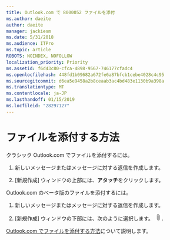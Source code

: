 ```yaml
---
title: Outlook.com で 8000052 ファイルを添付
ms.author: daeite
author: daeite
manager: jackiesm
ms.date: 5/31/2018
ms.audience: ITPro
ms.topic: article
ROBOTS: NOINDEX, NOFOLLOW
localization_priority: Priority
ms.assetid: f6d43c80-cfca-4898-9567-746177cfadc4
ms.openlocfilehash: 448fd1b09682a672fe6a87bfcb1cebe4028c4c95
ms.sourcegitcommit: d6ea5e9458a2b8ceaab3ac4bd483e1130b9a398a
ms.translationtype: MT
ms.contentlocale: ja-JP
ms.lasthandoff: 01/15/2019
ms.locfileid: "28297127"
---
```

# <a name="how-to-attach-files"></a>ファイルを添付する方法

クラシック Outlook.com でファイルを添付するには。
  
1. 新しいメッセージまたはメッセージに対する返信を作成します。
    
2. [新規作成] ウィンドウの上部には、**アタッチ**をクリックします。 
    
Outlook.com のベータ版のファイルを添付するには。
  
1. 新しいメッセージまたはメッセージに対する返信を作成します。
    
2. [新規作成] ウィンドウの下部には、次のように選択します。 ![添付](media/da223d01-5fe6-448c-a3a3-e2b5262da4b9.png).
    
[Outlook.com でファイルを添付する方法](https://go.microsoft.com/fwlink/p/?linkid=2001702&amp;clcid=0x409)について説明します。
  

